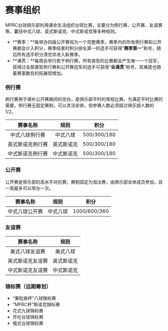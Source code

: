 # 赛事组织

MPRC台球俱乐部利用课余生活组织台球比赛，主要分为例行赛、公开赛、友谊赛等，囊括中式八球、英式斯诺克、中式斯诺克等多种规则。

- **赛季：**每举办四届公开赛视为一个完整赛季，赛季内的所有例行赛和公开赛都会计入积分，赛季结束时积分排名第一的选手可获得“**赛季第一**”称号，随后所有选手积分清空并进入新赛季。
- **满贯：**每周会举行若干例行赛，所有类型的比赛都会产生唯一一个冠军，获得过全部类型例行赛和公开赛冠军的选手可获得“**全满贯**”称号，其难度也随着赛事数目的拓展而增加。

### 例行赛

例行赛用于填补公开赛期间的空白，是俱乐部平时的常规比赛。为满足平时比赛的需要，例行赛无固定赛制，可以灵活安排，但参赛人数必须超过俱乐部人数的1/2。

| 赛事名称         | 规则       | 积分        |
| :-------------: | :-------: | :---------: |
| 中式八球例行赛   | 中式八球   | 500/300/180 |
| 英式斯诺克例行赛 | 英式斯诺克 | 500/300/180 |
| 中式斯诺克例行赛 | 中式斯诺克 | 500/300/180 |

### 公开赛

公开赛是俱乐部的高水平对抗赛，赛制固定为淘汰赛，由俱乐部全体成员参加，且一周最多可以举办一次。

| 赛事名称         | 规则       | 积分     |
| :-------------: | :--------: | :----------: |
| 中式八球公开赛   | 中式八球   | 1000/600/360 |

### 友谊赛

|     赛事名称     |    规则    |
| :-------------: | :--------: |
|  美式八球友谊赛  |  美式八球  |
| 英式斯诺克友谊赛 | 英式斯诺克 |
| 中式斯诺克友谊赛 | 中式斯诺克 |

### 锦标赛（远期筹划）

- “果粒爽杯”八球锦标赛
- “MPRC杯”斯诺克锦标赛
- 花式九球锦标赛
- 开伦台球锦标赛
- 俄式台球锦标赛

